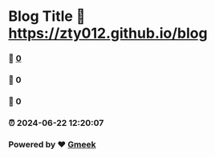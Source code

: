 # Blog Title :link: https://zty012.github.io/blog 
### :page_facing_up: [0](https://zty012.github.io/blog/tag.html) 
### :speech_balloon: 0 
### :hibiscus: 0 
### :alarm_clock: 2024-06-22 12:20:07 
### Powered by :heart: [Gmeek](https://github.com/Meekdai/Gmeek)
